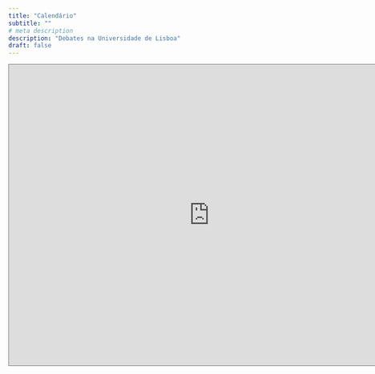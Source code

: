 ```yaml
---
title: "Calendário"
subtitle: ""
# meta description
description: "Debates na Universidade de Lisboa"
draft: false
---
```


<iframe src="https://calendar.google.com/calendar/embed?height=600&wkst=1&bgcolor=%23fcdada&ctz=Europe%2FLisbon&showTitle=0&title=Eventos%20da%20SDUL&mode=MONTH&showNav=1&showPrint=1&showTabs=0&showCalendars=0&src=YTNvZDMwa3EzdjcybTBiajh2ZzFjZjltdmNAZ3JvdXAuY2FsZW5kYXIuZ29vZ2xlLmNvbQ&color=%23be0803" style="border:solid 1px #777" width="800" height="600" frameborder="0" scrolling="no"></iframe>
